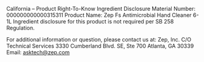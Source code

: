  
 
 
California – Product Right-To-Know Ingredient Disclosure 
Material Number: 000000000000315311 
Product Name: Zep Fs Antimicrobial Hand Cleaner 6-1L 
Ingredient disclosure for this product is not required per SB 258 Regulation. 
 
For additional information or question, please contact us at: 
Zep, Inc. 
C/O Technical Services 
3330 Cumberland Blvd. SE, Ste 700 
Atlanta, GA 30339 
Email: asktech@zep.com 
 
 
 
 
